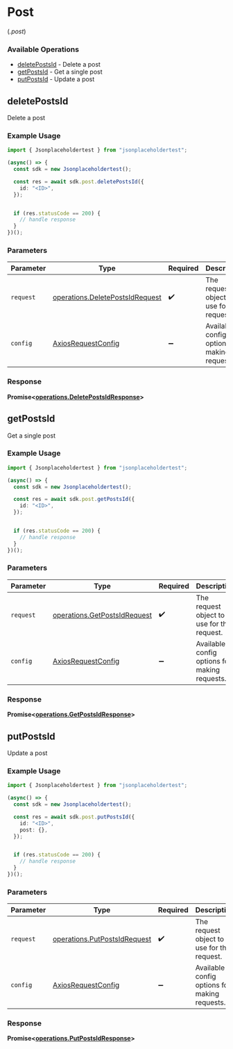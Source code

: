 # Post
(*.post*)

### Available Operations

* [deletePostsId](#deletepostsid) - Delete a post
* [getPostsId](#getpostsid) - Get a single post
* [putPostsId](#putpostsid) - Update a post

## deletePostsId

Delete a post

### Example Usage

```typescript
import { Jsonplaceholdertest } from "jsonplaceholdertest";

(async() => {
  const sdk = new Jsonplaceholdertest();

  const res = await sdk.post.deletePostsId({
    id: "<ID>",
  });


  if (res.statusCode == 200) {
    // handle response
  }
})();
```

### Parameters

| Parameter                                                                          | Type                                                                               | Required                                                                           | Description                                                                        |
| ---------------------------------------------------------------------------------- | ---------------------------------------------------------------------------------- | ---------------------------------------------------------------------------------- | ---------------------------------------------------------------------------------- |
| `request`                                                                          | [operations.DeletePostsIdRequest](../../models/operations/deletepostsidrequest.md) | :heavy_check_mark:                                                                 | The request object to use for the request.                                         |
| `config`                                                                           | [AxiosRequestConfig](https://axios-http.com/docs/req_config)                       | :heavy_minus_sign:                                                                 | Available config options for making requests.                                      |


### Response

**Promise<[operations.DeletePostsIdResponse](../../models/operations/deletepostsidresponse.md)>**


## getPostsId

Get a single post

### Example Usage

```typescript
import { Jsonplaceholdertest } from "jsonplaceholdertest";

(async() => {
  const sdk = new Jsonplaceholdertest();

  const res = await sdk.post.getPostsId({
    id: "<ID>",
  });


  if (res.statusCode == 200) {
    // handle response
  }
})();
```

### Parameters

| Parameter                                                                    | Type                                                                         | Required                                                                     | Description                                                                  |
| ---------------------------------------------------------------------------- | ---------------------------------------------------------------------------- | ---------------------------------------------------------------------------- | ---------------------------------------------------------------------------- |
| `request`                                                                    | [operations.GetPostsIdRequest](../../models/operations/getpostsidrequest.md) | :heavy_check_mark:                                                           | The request object to use for the request.                                   |
| `config`                                                                     | [AxiosRequestConfig](https://axios-http.com/docs/req_config)                 | :heavy_minus_sign:                                                           | Available config options for making requests.                                |


### Response

**Promise<[operations.GetPostsIdResponse](../../models/operations/getpostsidresponse.md)>**


## putPostsId

Update a post

### Example Usage

```typescript
import { Jsonplaceholdertest } from "jsonplaceholdertest";

(async() => {
  const sdk = new Jsonplaceholdertest();

  const res = await sdk.post.putPostsId({
    id: "<ID>",
    post: {},
  });


  if (res.statusCode == 200) {
    // handle response
  }
})();
```

### Parameters

| Parameter                                                                    | Type                                                                         | Required                                                                     | Description                                                                  |
| ---------------------------------------------------------------------------- | ---------------------------------------------------------------------------- | ---------------------------------------------------------------------------- | ---------------------------------------------------------------------------- |
| `request`                                                                    | [operations.PutPostsIdRequest](../../models/operations/putpostsidrequest.md) | :heavy_check_mark:                                                           | The request object to use for the request.                                   |
| `config`                                                                     | [AxiosRequestConfig](https://axios-http.com/docs/req_config)                 | :heavy_minus_sign:                                                           | Available config options for making requests.                                |


### Response

**Promise<[operations.PutPostsIdResponse](../../models/operations/putpostsidresponse.md)>**

